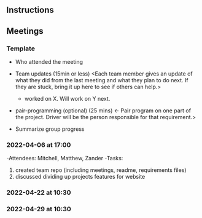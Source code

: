 ## Instructions
  
## Meetings

### Template
- Who attended the meeting
- Team updates (15min or less)
  <Each team member gives an update of what they did from the last meeting and what they plan to do next. If they are stuck, bring it up here to see if others can help.>
  - <name> worked on X. Will work on Y next. 

- pair-programming (optional) (25 mins)
  <- Pair program on one part of the project. Driver will be the person responsible for that requirement.>

- Summarize group progress

### 2022-04-06 at 17:00
-Attendees: Mitchell, Matthew, Zander
-Tasks:
1. created team repo (including meetings, readme, requirements files)
2. discussed dividing up projects features for website

### 2022-04-22 at 10:30

### 2022-04-29 at 10:30

